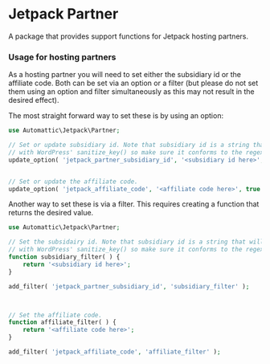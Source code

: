 # Jetpack Partner

A package that provides support functions for Jetpack hosting partners.

### Usage for hosting partners

As a hosting partner you will need to set either the subsidiary id or the affiliate code. Both can be set via an option or a filter (but please do not set them using an option and filter simultaneously as this may not result in the desired effect).

The most straight forward way to set these is by using an option:

```php
use Automattic\Jetpack\Partner;

// Set or update subsidiary id. Note that subsidiary id is a string that will be filtered
// with WordPress' sanitize_key() so make sure it conforms to the regex [^a-z0-9_\-].
update_option( 'jetpack_partner_subsidiary_id', '<subsidiary id here>', true );


// Set or update the affiliate code.
update_option( 'jetpack_affiliate_code', '<affiliate code here>', true );
```

Another way to set these is via a filter. This requires creating a function that returns the desired value.

```php
use Automattic\Jetpack\Partner;

// Set the subsidairy id. Note that subsidiary id is a string that will be filtered
// with WordPress' sanitize_key() so make sure it conforms to the regex [^a-z0-9_\-].
function subsidiary_filter( ) {
	return '<subsidiary id here>';
}

add_filter( 'jetpack_partner_subsidiary_id', 'subsidiary_filter' );



// Set the affiliate code.
function affiliate_filter( ) {
	return '<affiliate code here>';
}

add_filter( 'jetpack_affiliate_code', 'affiliate_filter' );
```

